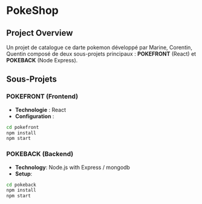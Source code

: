# PokeShop

## Project Overview
Un projet de catalogue ce darte pokemon développé par Marine, Corentin, Quentin composé de deux sous-projets principaux : **POKEFRONT** (React) et **POKEBACK** (Node Express).

## Sous-Projets

### POKEFRONT (Frontend)
- **Technologie** : React
- **Configuration** :
```bash
cd pokefront
npm install
npm start
```

### POKEBACK (Backend)
- **Technology**: Node.js with Express / mongodb
- **Setup**:
```bash
cd pokeback
npm install
npm start
```

